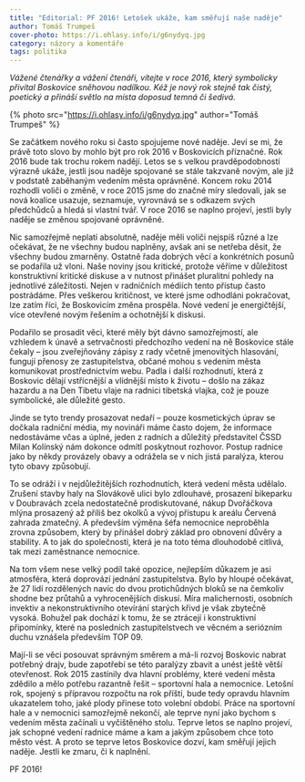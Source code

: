 ```yaml
---
title: "Editorial: PF 2016! Letošek ukáže, kam směřují naše naděje"
author: Tomáš Trumpeš
cover-photo: https://i.ohlasy.info/i/g6nydyq.jpg
category: názory a komentáře
tags: politika
---
```


*Vážené čtenářky a vážení čtenáři, vítejte v roce 2016, který symbolicky přivítal Boskovice sněhovou nadílkou. Kéž je nový rok stejně tak čistý, poetický a přináší světlo na místa doposud temná či šedivá.*

{% photo src="https://i.ohlasy.info/i/g6nydyq.jpg" author="Tomáš Trumpeš" %}

Se začátkem nového roku si často spojujeme nové naděje. Jeví se mi, že právě toto slovo by mohlo být pro rok 2016 v Boskovicích příznačné. Rok 2016 bude tak trochu rokem nadějí. Letos se s velkou pravděpodobností výrazně ukáže, jestli jsou naděje spojované se stále takzvaně novým, ale již v podstatě zaběhaným vedením města oprávněné. Koncem roku 2014 rozhodli voliči o změně, v roce 2015 jsme do značné míry sledovali, jak se nová koalice usazuje, seznamuje, vyrovnává se s odkazem svých předchůdců a hledá si vlastní tvář. V roce 2016 se naplno projeví, jestli byly naděje se změnou spojované oprávněné.

Nic samozřejmě neplatí absolutně, naděje měli voliči nejspíš různé a lze očekávat, že ne všechny budou naplněny, avšak ani se netřeba děsit, že všechny budou zmarněny. Ostatně řada dobrých věcí a konkrétních posunů se podařila už vloni. Naše noviny jsou kritické, protože věříme v důležitost konstruktivní kritické diskuse a v nutnost přinášet pluralitní pohledy na jednotlivé záležitosti. Nejen v radničních médiích tento přístup často postrádáme. Přes veškerou kritičnost, ve které jsme odhodláni pokračovat, lze zatím říci, že Boskovicím změna prospěla. Nové vedení je energičtější, více otevřené novým řešením a ochotnější k diskusi.

Podařilo se prosadit věci, které měly být dávno samozřejmostí, ale vzhledem k únavě a setrvačnosti předchozího vedení na ně Boskovice stále čekaly – jsou zveřejňovány zápisy z rady včetně jmenovitých hlasování, fungují přenosy ze zastupitelstva, občané mohou s vedením města komunikovat prostřednictvím webu. Padla i další rozhodnutí, která z Boskovic dělají vstřícnější a vlídnější místo k životu – došlo na zákaz hazardu a na Den Tibetu vlaje na radnici tibetská vlajka, což je pouze symbolické, ale důležité gesto.

Jinde se tyto trendy prosazovat nedaří – pouze kosmetických úprav se dočkala radniční média, my novináři máme často dojem, že informace nedostáváme včas a úplné, jeden z radních a důležitý představitel ČSSD Milan Kolínský nám dokonce odmítl poskytnout rozhovor. Postup radnice jako by někdy provázely obavy a odrážela se v nich jistá paralýza, kterou tyto obavy způsobují.

To se odráží i v nejdůležitějších rozhodnutích, která vedení města udělalo. Zrušení stavby haly na Slovákově ulici bylo zdlouhavé, prosazení bikeparku v Doubravách zcela nedostatečně prodiskutované, nákup Dvořáčkova mlýna prosazený až příliš bez okolků a vývoj přístupu k areálu Červená zahrada zmatečný. A především výměna šéfa nemocnice neproběhla zrovna způsobem, který by přinášel dobrý základ pro obnovení důvěry a stability. A to jak do společnosti, která je na toto téma dlouhodobě citlivá, tak mezi zaměstnance nemocnice.

Na tom všem nese velký podíl také opozice, nejlepším důkazem je asi atmosféra, která doprovází jednání zastupitelstva. Bylo by hloupé očekávat, že 27 lidí rozdělených navíc do dvou protichůdných bloků se na čemkoliv shodne bez průtahů a vyhrocenějších diskusí. Míra malichernosti, osobních invektiv a nekonstruktivního otevírání starých křivd je však zbytečně vysoká. Bohužel pak dochází k tomu, že se ztrácejí i konstruktivní připomínky, které na posledních zastupitelstvech ve věcném a seriózním duchu vznášela především TOP 09. 

Mají-li se věci posouvat správným směrem a má-li rozvoj Boskovic nabrat potřebný drajv, bude zapotřebí se této paralýzy zbavit a unést ještě větší otevřenost. Rok 2015 zastínily dva hlavní problémy, které vedení města zdědilo a mělo potřebu razantně řešit – sportovní hala a nemocnice. Letošní rok, spojený s přípravou rozpočtu na rok příští, bude tedy opravdu hlavním ukazatelem toho, jaké plody přinese toto volební období. Práce na sportovní hale a v nemocnici samozřejmě nekončí, ale teprve nyní jako bychom s vedením města začínali u vyčištěného stolu. Teprve letos se naplno projeví, jak schopné vedení radnice máme a kam a jakým způsobem chce toto město vést. A proto se teprve letos Boskovice dozví, kam směřují jejich naděje. Jestli ke zmaru, či k naplnění.

PF 2016!
